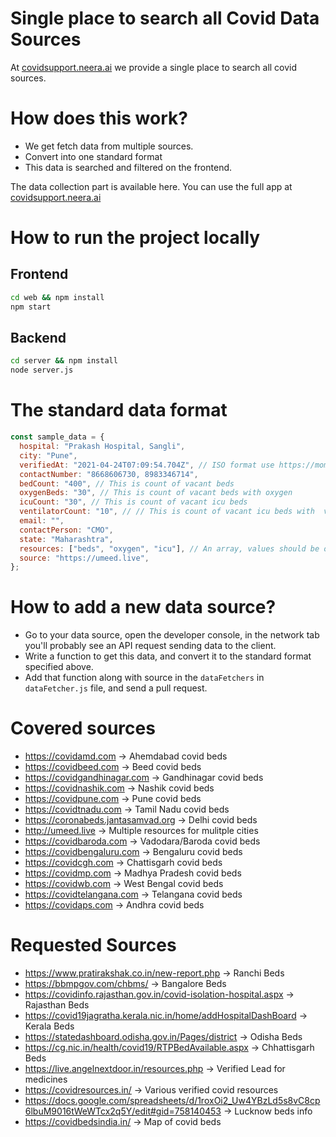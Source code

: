 # Single place to search all Covid Data Sources
At [covidsupport.neera.ai](covidsupport.neera.ai) we provide a single place to search all covid sources. 

# How does this work?
- We get fetch data from multiple sources.
- Convert into one standard format
- This data is searched and filtered on the frontend.

The data collection part is available here. You can use the full app at [covidsupport.neera.ai](https://covidsupport.neera.ai)

# How to run the project locally
## Frontend
```bash
cd web && npm install
npm start
```
## Backend
```bash
cd server && npm install
node server.js
```

# The standard data format

```javascript
const sample_data = {
  hospital: "Prakash Hospital, Sangli",
  city: "Pune",
  verifiedAt: "2021-04-24T07:09:54.704Z", // ISO format use https://momentjs.com/docs/#/displaying/as-iso-string/ to conver to this
  contactNumber: "8668606730, 8983346714",
  bedCount: "400", // This is count of vacant beds
  oxygenBeds: "30", // This is count of vacant beds with oxygen
  icuCount: "30", // This is count of vacant icu beds
  ventilatorCount: "10", // // This is count of vacant icu beds with  ventilator
  email: "",
  contactPerson: "CMO",
  state: "Maharashtra",
  resources: ["beds", "oxygen", "icu"], // An array, values should be one of "beds", "oxygen", "ventilator", "icu", "plasma", "fabiflu", "tocilizumab" or "remdesivir"
  source: "https://umeed.live",
};
```

# How to add a new data source?
- Go to your data source, open the developer console, in the network tab you'll probably see an API request sending data to the client.
- Write a function to get this data, and convert it to the standard format specified above.
- Add that function along with source in the `dataFetchers` in `dataFetcher.js` file, and send a pull request.

# Covered sources

- https://covidamd.com -> Ahemdabad covid beds
- https://covidbeed.com -> Beed covid beds
- https://covidgandhinagar.com -> Gandhinagar covid beds
- https://covidnashik.com -> Nashik covid beds
- https://covidpune.com -> Pune covid beds
- https://covidtnadu.com -> Tamil Nadu covid beds
- https://coronabeds.jantasamvad.org -> Delhi covid beds
- http://umeed.live -> Multiple resources for mulitple cities
- https://covidbaroda.com -> Vadodara/Baroda covid beds
- https://covidbengaluru.com -> Bengaluru covid beds
- https://covidcgh.com -> Chattisgarh covid beds
- https://covidmp.com -> Madhya Pradesh covid beds
- https://covidwb.com -> West Bengal covid beds
- https://covidtelangana.com -> Telangana covid beds
- https://covidaps.com -> Andhra covid beds

# Requested Sources
- https://www.pratirakshak.co.in/new-report.php -> Ranchi Beds
- https://bbmpgov.com/chbms/ -> Bangalore Beds
- https://covidinfo.rajasthan.gov.in/covid-isolation-hospital.aspx -> Rajasthan Beds
- https://covid19jagratha.kerala.nic.in/home/addHospitalDashBoard -> Kerala Beds
- https://statedashboard.odisha.gov.in/Pages/district -> Odisha Beds
- https://cg.nic.in/health/covid19/RTPBedAvailable.aspx -> Chhattisgarh Beds
- https://live.angelnextdoor.in/resources.php -> Verified Lead for medicines
- https://covidresources.in/ -> Various verified covid resources
- https://docs.google.com/spreadsheets/d/1roxOi2_Uw4YBzLd5s8vC8cp6lbuM9016tWeWTcx2q5Y/edit#gid=758140453 -> Lucknow beds info
- https://covidbedsindia.in/ -> Map of covid beds
